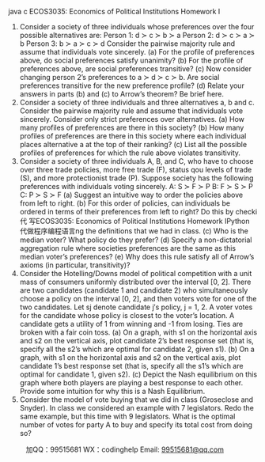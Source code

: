 java c
ECOS3035: Economics of Political Institutions
Homework I
1. Consider a society of three individuals whose preferences over the four possible alternatives are:
Person 1: d ≻ c ≻ b ≻ a
Person 2: d ≻ c ≻ a ≻ b
Person 3: b ≻ a ≻ c ≻ d
Consider the pairwise majority rule and assume that individuals vote sincerely.
(a) For the profile of preferences above, do social preferences satisfy unanimity?
(b) For the profile of preferences above, are social preferences transitive?
(c) Now consider changing person 2’s preferences to a ≻ d ≻ c ≻ b. Are social preferences transitive for the new preference profile?
(d) Relate your answers in parts (b) and (c) to Arrow’s theorem? Be brief here.
2. Consider a society of three individuals and three alternatives a, b and c. Consider the pairwise majority rule and assume that individuals vote sincerely. Consider only strict preferences over alternatives.
(a) How many profiles of preferences are there in this society?
(b) How many profiles of preferences are there in this society where each individual places alternative a at the top of their ranking?
(c) List all the possible profiles of preferences for which the rule above violates transitivity.
3. Consider a society of three individuals A, B, and C, who have to choose over three trade policies, more free trade (F), status qou levels of trade (S), and more protectionist trade (P). Suppose society has the following preferences with individuals voting sincerely.
A: S ≻ F ≻ P
B: F ≻ S ≻ P
C: P ≻ S ≻ F
(a) Suggest an intuitive way to order the policies above from left to right.
(b) For this order of policies, can individuals be ordered in terms of their preferences from left to right? Do this by checki代 写ECOS3035: Economics of Political Institutions Homework IPython
代做程序编程语言ng the definitions that we had in class.
(c) Who is the median voter? What policy do they prefer?
(d) Specify a non-dictatorial aggregation rule where societies preferences are the same as this median voter’s preferences?
(e) Why does this rule satisfy all of Arrow’s axioms (in particular, transitivity)?
4. Consider the Hotelling/Downs model of political competition with a unit mass of consumers uniformly distributed over the interval [0, 2]. There are two candidates (candidate 1 and candidate 2) who simultaneously choose a policy on the interval [0, 2], and then voters vote for one of the two candidates. Let sj denote candidate j′s policy, j = 1, 2. A voter votes for the candidate whose policy is closest to the voter’s location. A candidate gets a utility of 1 from winning and -1 from losing. Ties are broken with a fair coin toss.
(a) On a graph, with s1 on the horizontal axis and s2 on the vertical axis, plot candidate 2’s best response set (that is, specify all the s2’s which are optimal for candidate 2, given s1).
(b) On a graph, with s1 on the horizontal axis and s2 on the vertical axis, plot candidate 1’s best response set (that is, specify all the s1’s which are optimal for candidate 1, given s2).
(c) Depict the Nash equilibrium on this graph where both players are playing a best response to each other. Provide some intuition for why this is a Nash Equilibrium.
5. Consider the model of vote buying that we did in class (Groseclose and Snyder). In class we considered an example with 7 legislators. Redo the same example, but this time with 9 legislators. What is the optimal number of votes for party A to buy and specify its total cost from doing so?





         
加QQ：99515681  WX：codinghelp  Email: 99515681@qq.com
